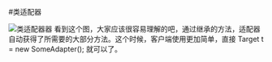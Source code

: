 #类适配器

![类适配器器](https://javadoop.com/blogimages/design-pattern/adapter-2.png '图片title')
看到这个图，大家应该很容易理解的吧，通过继承的方法，适配器自动获得了所需要的大部分方法。这个时候，客户端使用更加简单，直接 Target t = new SomeAdapter(); 就可以了。